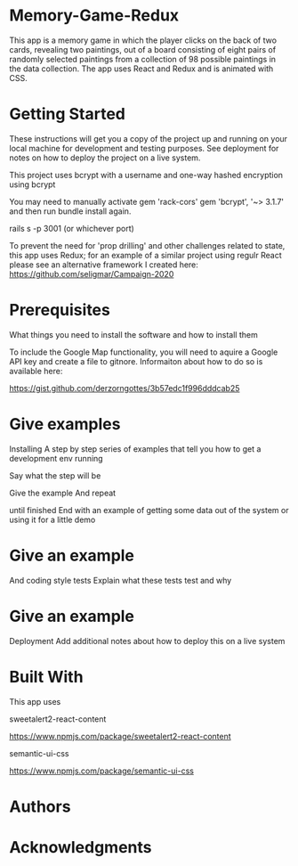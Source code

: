 # Memory-Game-Redux

This app is a memory game in which the player clicks on the back of two cards, revealing two paintings, out of a board consisting of eight pairs of randomly selected paintings from a collection of 98 possible paintings in the data collection. The app uses React and Redux and is animated with CSS.

# Getting Started

These instructions will get you a copy of the project up and running on your local machine for development and testing purposes. See deployment for notes on how to deploy the project on a live system.

This project uses bcrypt with a username and one-way hashed encryption using bcrypt

You may need to manually activate
gem 'rack-cors'
gem 'bcrypt', '~> 3.1.7'
and then run bundle install again.

rails s -p 3001 (or whichever port)

To prevent the need for 'prop drilling' and other challenges related to state, this app uses Redux; for an example of a similar project using regulr React please see an alternative framework I created here: https://github.com/seligmar/Campaign-2020

# Prerequisites

What things you need to install the software and how to install them

To include the Google Map functionality, you will need to aquire a Google API key and create a file to gitnore. Informaiton about how to do so is available here:

https://gist.github.com/derzorngottes/3b57edc1f996dddcab25

# Give examples

Installing
A step by step series of examples that tell you how to get a development env running

Say what the step will be

Give the example
And repeat

until finished
End with an example of getting some data out of the system or using it for a little demo

# Give an example

And coding style tests
Explain what these tests test and why

# Give an example

Deployment
Add additional notes about how to deploy this on a live system

# Built With

This app uses

sweetalert2-react-content

https://www.npmjs.com/package/sweetalert2-react-content

semantic-ui-css

https://www.npmjs.com/package/semantic-ui-css

# Authors

# Acknowledgments
